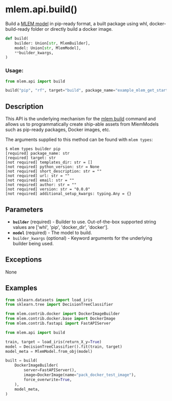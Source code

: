 # mlem.api.build()

Build a [MLEM model](/doc/object-reference/mlem-abcs#modeltype) in pip-ready
format, a built package using whl, docker-build-ready folder or directly build a
docker image.

```py
def build(
    builder: Union[str, MlemBuilder],
    model: Union[str, MlemModel],
    **builder_kwargs,
)
```

### Usage:

```py
from mlem.api import build

build("pip", "rf", target="build", package_name="example_mlem_get_started")
```

## Description

This API is the underlying mechanism for the
[mlem build](/doc/command-reference/build) command and allows us to
programmatically create ship-able assets from MlemModels such as pip-ready
packages, Docker images, etc.

<admon type="tip">

The arguments supplied to this method can be found with `mlem types`:

```cli
$ mlem types builder pip
[required] package_name: str
[required] target: str
[not required] templates_dir: str = []
[not required] python_version: str = None
[not required] short_description: str = ""
[not required] url: str = ""
[not required] email: str = ""
[not required] author: str = ""
[not required] version: str = "0.0.0"
[not required] additional_setup_kwargs: typing.Any = {}
```

</admon>

## Parameters

- **`builder`** (required) - Builder to use. Out-of-the-box supported string
  values are ['whl', 'pip', 'docker_dir', 'docker'].
- **`model`** (required) - The model to build.
- `builder_kwargs` (optional) - Keyword arguments for the underlying builder
  being used.

## Exceptions

None

## Examples

```py
from sklearn.datasets import load_iris
from sklearn.tree import DecisionTreeClassifier

from mlem.contrib.docker import DockerImageBuilder
from mlem.contrib.docker.base import DockerImage
from mlem.contrib.fastapi import FastAPIServer

from mlem.api import build

train, target = load_iris(return_X_y=True)
model = DecisionTreeClassifier().fit(train, target)
model_meta = MlemModel.from_obj(model)

built = build(
    DockerImageBuilder(
        server=FastAPIServer(),
        image=DockerImage(name="pack_docker_test_image"),
        force_overwrite=True,
    ),
    model_meta,
)
```

